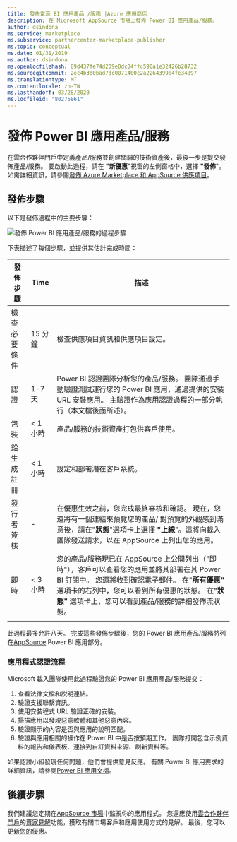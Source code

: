 ```yaml
---
title: 發佈電源 BI 應用產品 /服務 |Azure 應用商店
description: 在 Microsoft AppSource 市場上發佈 Power BI 應用產品/服務。
author: dsindona
ms.service: marketplace
ms.subservice: partnercenter-marketplace-publisher
ms.topic: conceptual
ms.date: 01/31/2019
ms.author: dsindona
ms.openlocfilehash: 89d437fe74d209e0dc04ffc590a1e32426b28732
ms.sourcegitcommit: 2ec4b3d0bad7dc0071400c2a2264399e4fe34897
ms.translationtype: MT
ms.contentlocale: zh-TW
ms.lasthandoff: 03/28/2020
ms.locfileid: "80275861"
---
```

# <a name="publish-a-power-bi-app-offer"></a>發佈 Power BI 應用產品/服務

在雲合作夥伴門戶中定義產品/服務並創建關聯的技術資產後，最後一步是提交發佈產品/服務。 要啟動此過程，請在 **"新優惠**"視窗的左側窗格中，選擇 **"發佈**"。 如需詳細資訊，請參閱[發佈 Azure Marketplace 和 AppSource 供應項目](../manage-offers/cpp-publish-offer.md)。


## <a name="publishing-steps"></a>發佈步驟

以下是發佈過程中的主要步驟：

![發佈 Power BI 應用產品/服務的過程步驟](./media/publishing-process-steps.png)

下表描述了每個步驟，並提供其估計完成時間：

|   發佈步驟            |   Time     |   描述                                                                  |
| --------------------         |------------| ----------------                                                               |
| 檢查必要條件       | 15 分鐘     | 檢查供應項目資訊和供應項目設定。                            |
| 認證                | 1-7 天   | Power BI 認證團隊分析您的產品/服務。 團隊通過手動驗證測試運行您的 Power BI 應用，通過提供的安裝 URL 安裝應用。 主驗證作為應用認證過程的一部分執行（本文檔後面所述）。         |
| 包裝                    | \< 1 小時  | 產品/服務的技術資產打包供客戶使用。                        |
| 鉛生成註冊 | \< 1 小時  | 設定和部署潛在客戶系統。                                      |
| 發行者簽核            | \-         | 在優惠生效之前，您完成最終審核和確認。 現在，您還將有一個連結來預覽您的產品/ 對預覽的外觀感到滿意後，請在"**狀態**"選項卡上選擇 **"上線**"。這將向載入團隊發送請求，以在 AppSource 上列出您的應用。    |
| 即時                         | \< 3 小時 | 您的產品/服務現已在 AppSource 上公開列出（"即時"），客戶可以查看您的應用並將其部署在其 Power BI 訂閱中。 您還將收到確認電子郵件。 在"**所有優惠"** 選項卡的右列中，您可以看到所有優惠的狀態。 在"**狀態"** 選項卡上，您可以看到產品/服務的詳細發佈流狀態。 |
|   |   |

此過程最多允許八天。 完成這些發佈步驟後，您的 Power BI 應用產品/服務將列在[AppSource](https://appsource.microsoft.com/marketplace/apps?product=power-bi%20) Power BI 應用部分。


### <a name="app-certification-process"></a>應用程式認證流程

Microsoft 載入團隊使用此過程驗證您的 Power BI 應用產品/服務提交：

1. 查看法律文檔和説明連結。
2. 驗證支援聯繫資訊。
3. 使用安裝程式 URL 驗證正確的安裝。
4. 掃描應用以發現惡意軟體和其他惡意內容。
5. 驗證顯示的內容是否與應用的說明匹配。
6. 驗證與應用相關的操作在 Power BI 中是否按預期工作。 團隊打開包含示例資料的報告和儀表板、連接到自訂資料來源、刷新資料等。

如果認證小組發現任何問題，他們會提供意見反應。  有關 Power BI 應用要求的詳細資訊，請參閱[Power BI 應用文檔](https://go.microsoft.com/fwlink/?linkid=2028636)。


## <a name="next-steps"></a>後續步驟

我們建議您定期在[AppSource 市場](https://appsource.microsoft.com)中監視你的應用程式。  您還應使用[雲合作夥伴門戶](https://cloudpartner.azure.com/#insights)的[賣家見解](../../cloud-partner-portal-orig/si-getting-started.md)功能，獲取有關市場客戶和應用使用方式的見解。 最後，您可以[更新您的優惠](./cpp-update-existing-offer.md)。
